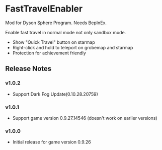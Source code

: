 # FastTravelEnabler 

Mod for Dyson Sphere Program. Needs BepInEx.

Enable fast travel in normal mode not only sandbox mode.

- Show "Quick Travel" button on starmap
- Right-click and hold to teleport on grobemap and starmap
- Protection for achievement friendly

## Release Notes

### v1.0.2

- Support Dark Fog Update(0.10.28.20759)

### v1.0.1

- Support game version 0.9.27.14546 (doesn't work on earlier versions)

### v1.0.0

- Initial release for game version 0.9.26

